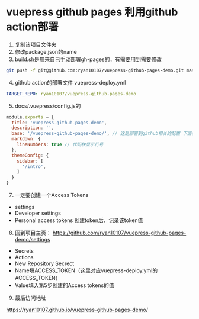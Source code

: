 # vuepress github pages 利用github action部署

1. 复制该项目文件夹
2. 修改package.json的name
3. build.sh是用来自己手动部署gh-pages的，有需要用到需要修改
```bash
git push -f git@github.com:ryan10107/vuepress-github-pages-demo.git master:gh-pages
```
4. github action的部署文件 vuepress-deploy.yml
```yml
TARGET_REPO: ryan10107/vuepress-github-pages-demo
```
5. docs/.vuepress/config.js的
```js
module.exports = {
  title: 'vuepress-github-pages-demo',
  description: '',
  base: '/vuepress-github-pages-demo/', // 这是部署到github相关的配置 下面会讲
  markdown: {
    lineNumbers: true // 代码块显示行号
  },
  themeConfig: {
    sidebar: [
      '/intro',
    ]
  }
}
```
7. 一定要创建一个Access Tokens
  - settings
  - Developer settings
  - Personal access tokens 创建token后，记录该token值
8. 回到项目主页： https://github.com/ryan10107/vuepress-github-pages-demo/settings
  - Secrets
  - Actions
  - New Repository Secrect
  - Name填ACCESS_TOKEN（这里对应vuepress-deploy.yml的ACCESS_TOKEN）
  - Value填入第5步创建的Access tokens的值
9. 最后访问地址

https://ryan10107.github.io/vuepress-github-pages-demo/
